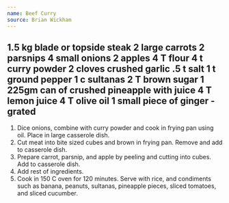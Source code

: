 ```yaml
---
name: Beef Curry
source: Brian Wickham
---
```

1.5 kg blade or topside steak
2 large carrots
2 parsnips
4 small onions
2 apples
4 T flour
4 t curry powder
2 cloves crushed garlic
.5 t salt
1 t ground pepper
1 c sultanas
2 T brown sugar
1 225gm can of crushed pineapple with juice
4 T lemon juice
4 T olive oil
1 small piece of ginger - grated
---
1.  Dice onions, combine with curry powder and cook in frying pan using oil.  Place in large casserole dish.
2.  Cut meat into bite sized cubes and brown in frying pan.  Remove and add to casserole dish.
3.  Prepare carrot, parsnip, and apple by peeling and cutting into cubes.  Add to casserole dish.
4.  Add rest of ingredients.
5.  Cook in 150 C oven for 120 minutes.
Serve with rice, and condiments such as banana, peanuts, sultanas, pineapple pieces, sliced tomatoes, and sliced cucumber.

